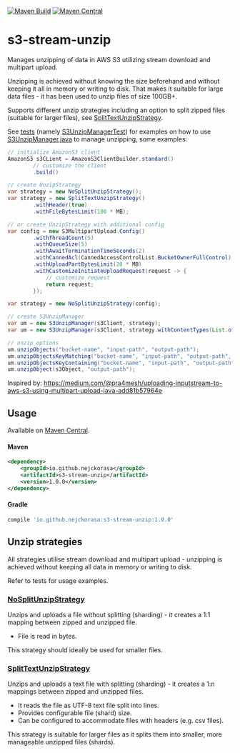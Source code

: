 [![Maven Build](https://github.com/nejckorasa/s3-stream-unzip/actions/workflows/maven.yml/badge.svg)](https://github.com/nejckorasa/s3-stream-unzip/actions/workflows/maven.yml)
[![Maven Central](https://img.shields.io/maven-central/v/io.github.nejckorasa/s3-stream-unzip.svg?label=Maven%20Central)](https://search.maven.org/search?q=g:%22io.github.nejckorasa%22%20AND%20a:%22s3-stream-unzip%22)

# s3-stream-unzip

Manages unzipping of data in AWS S3 utilizing stream download and multipart upload. 

Unzipping is achieved without knowing the size beforehand and without keeping it all in memory or writing to disk. That makes it suitable for large data files - it has been used to unzip files of size 100GB+.

Supports different unzip strategies including an option to split zipped files (suitable for larger files), see [SplitTextUnzipStrategy](src/main/java/io/github/nejckorasa/s3/unzip/strategy/SplitTextUnzipStrategy.java).

See [tests](src/test/java/io/github/nejckorasa/s3) (namely [S3UnzipManagerTest](src/test/java/io/github/nejckorasa/s3/S3UnzipManagerTest.java)) for examples on how to
use [S3UnzipManager.java](src/main/java/io/github/nejckorasa/s3/unzip/S3UnzipManager.java) to manage unzipping, some examples:

```java
// initialize AmazonS3 client
AmazonS3 s3CLient = AmazonS3ClientBuilder.standard()
        // customize the client
        .build()

// create UnzipStrategy
var strategy = new NoSplitUnzipStrategy();
var strategy = new SplitTextUnzipStrategy()
        .withHeader(true)
        .withFileBytesLimit(100 * MB);

// or create UnzipStrategy with additional config
var config = new S3MultipartUpload.Config()
        .withThreadCount(5)
        .withQueueSize(5)
        .withAwaitTerminationTimeSeconds(2)
        .withCannedAcl(CannedAccessControlList.BucketOwnerFullControl)
        .withUploadPartBytesLimit(20 * MB)
        .withCustomizeInitiateUploadRequest(request -> {
            // customize request
            return request;
        });

var strategy = new NoSplitUnzipStrategy(config);

// create S3UnzipManager
var um = new S3UnzipManager(s3Client, strategy);
var um = new S3UnzipManager(s3Client, strategy.withContentTypes(List.of("application/zip"));

// unzip options
um.unzipObjects("bucket-name", "input-path", "output-path");
um.unzipObjectsKeyMatching("bucket-name", "input-path", "output-path", ".*\\.zip");
um.unzipObjectsKeyContaining("bucket-name", "input-path", "output-path", "-part-of-object-");
um.unzipObject(s3Object, "output-path");
```
Inspired by: https://medium.com/@pra4mesh/uploading-inputstream-to-aws-s3-using-multipart-upload-java-add81b57964e

## Usage

Available on [Maven Central](https://search.maven.org/artifact/io.github.nejckorasa/s3-stream-unzip/1.0.0/jar).

#### Maven

```xml
<dependency>
    <groupId>io.github.nejckorasa</groupId>
    <artifactId>s3-stream-unzip</artifactId>
    <version>1.0.0</version>
</dependency>
```

#### Gradle

```groovy
compile 'io.github.nejckorasa:s3-stream-unzip:1.0.0'
```

## Unzip strategies

All strategies utilise stream download and multipart upload - unzipping is achieved without keeping all data in memory or writing to disk. 

Refer to tests for usage examples.

### [NoSplitUnzipStrategy](src/main/java/io/github/nejckorasa/s3/unzip/strategy/NoSplitUnzipStrategy.java)
Unzips and uploads a file without splitting (sharding) - it creates a 1:1 mapping between zipped and unzipped file.

- File is read in bytes.

This strategy should ideally be used for smaller files.

### [SplitTextUnzipStrategy](src/main/java/io/github/nejckorasa/s3/unzip/strategy/SplitTextUnzipStrategy.java)
Unzips and uploads a text file with splitting (sharding) - it creates a 1:n mappings between zipped and unzipped files.

- It reads the file as UTF-8 text file split into lines.
- Provides configurable file (shard) size. 
- Can be configured to accommodate files with headers (e.g. csv files). 

This strategy is suitable for larger files as it splits them into smaller, more manageable unzipped files (shards).
